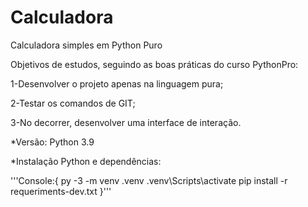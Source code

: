 # Calculadora
Calculadora simples em Python Puro

Objetivos de estudos, seguindo as boas práticas do curso PythonPro:

1-Desenvolver o projeto apenas na linguagem pura;

2-Testar os comandos de GIT;

3-No decorrer, desenvolver uma interface de interação.

*Versão: Python 3.9

*Instalação Python e dependências:

'''Console:{
py -3 -m venv .venv
.venv\Scripts\activate
pip install -r requeriments-dev.txt
}'''


